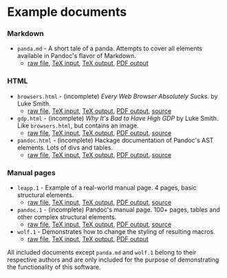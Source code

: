 # Example documents

### Markdown

- `panda.md` - A short tale of a panda. Attempts to cover all elements available in Pandoc's flavor of Markdown.
    - [raw file][panda.md-raw], [TeX input][panda.md-input], [TeX output][panda.md-output], [PDF output][panda.md-pdf]

 [panda.md-raw]: files/panda.md?plain=1
 [panda.md-input]: markdown-panda.tex
 [panda.md-output]: https://github.com/drehak/pandoc-to-markdown/releases/download/latest/markdown-panda.pandoc.tex
 [panda.md-pdf]: https://github.com/drehak/pandoc-to-markdown/releases/download/latest/markdown-panda.pdf

### HTML

- `browsers.html` - (incomplete) *Every Web Browser Absolutely Sucks.* by Luke Smith.
    - [raw file][browsers.html-raw], [TeX input][browsers.html-input], [TeX output][browsers.html-output], [PDF output][browsers.html-pdf], [source][browsers.html-source]
- `gdp.html` - (incomplete) *Why It's Bad to Have High GDP* by Luke Smith. Like `browsers.html`, but contains an image.
    - [raw file][gdp.html-raw], [TeX input][gdp.html-input], [TeX output][gdp.html-output], [PDF output][gdp.html-pdf], [source][gdp.html-source]
- `pandoc.html` - (incomplete) Hackage documentation of Pandoc's AST elements. Lots of divs and tables.
    - [raw file][pandoc.html-raw], [TeX input][pandoc.html-input], [TeX output][pandoc.html-output], [PDF output][pandoc.html-pdf], [source][pandoc.html-source]

 [browsers.html-source]: https://lukesmith.xyz/articles/every-web-browser-absolutely-sucks
 [browsers.html-raw]: files/browsers.html?plain=1
 [browsers.html-input]: html-browsers.tex
 [browsers.html-output]: https://github.com/drehak/pandoc-to-markdown/releases/download/latest/html-browsers.pandoc.tex
 [browsers.html-pdf]: https://github.com/drehak/pandoc-to-markdown/releases/download/latest/html-browsers.pdf

 [gdp.html-source]: https://lukesmith.xyz/articles/why-its-bad-to-have-high-gdp
 [gdp.html-raw]: files/gdp.html?plain=1
 [gdp.html-input]: html-gdp.tex
 [gdp.html-output]: https://github.com/drehak/pandoc-to-markdown/releases/download/latest/html-gdp.pandoc.tex
 [gdp.html-pdf]: https://github.com/drehak/pandoc-to-markdown/releases/download/latest/html-gdp.pdf

 [pandoc.html-source]: https://hackage.haskell.org/package/pandoc-types-1.22/docs/Text-Pandoc-Definition.html
 [pandoc.html-raw]: files/pandoc.html?plain=1
 [pandoc.html-input]: html-pandoc.tex
 [pandoc.html-output]: https://github.com/drehak/pandoc-to-markdown/releases/download/latest/html-pandoc.pandoc.tex
 [pandoc.html-pdf]: https://github.com/drehak/pandoc-to-markdown/releases/download/latest/html-pandoc.pdf

### Manual pages

- `leapp.1` - Example of a real-world manual page. 4 pages, basic structural elements.
    - [raw file][leapp.1-raw], [TeX input][leapp.1-input], [TeX output][leapp.1-output], [PDF output][leapp.1-pdf], [source][leapp.1-source]
- `pandoc.1` - (incomplete) Pandoc's manual page. 100+ pages, tables and other complex structural elements.
    - [raw file][pandoc.1-raw], [TeX input][pandoc.1-input], [TeX output][pandoc.1-output], [PDF output][pandoc.1-pdf], [source][pandoc.1-source]
- `wolf.1` - Demonstrates how to change the styling of resulting macros.
    - [raw file][wolf.1-raw], [TeX input][wolf.1-input], [TeX output][wolf.1-output], [PDF output][wolf.1-pdf]

 [leapp.1-source]: https://github.com/oamg/leapp/blob/master/man/leapp.1
 [leapp.1-raw]: files/leapp.1
 [leapp.1-input]: man-leapp.tex
 [leapp.1-output]: https://github.com/drehak/pandoc-to-markdown/releases/download/latest/man-leapp.pandoc.tex
 [leapp.1-pdf]: https://github.com/drehak/pandoc-to-markdown/releases/download/latest/man-leapp.pdf

 [pandoc.1-source]: https://github.com/jgm/pandoc/blob/master/man/pandoc.1
 [pandoc.1-raw]: files/pandoc.1
 [pandoc.1-input]: man-pandoc.tex
 [pandoc.1-output]: https://github.com/drehak/pandoc-to-markdown/releases/download/latest/man-pandoc.pandoc.tex
 [pandoc.1-pdf]: https://github.com/drehak/pandoc-to-markdown/releases/download/latest/man-pandoc.pdf

 [wolf.1-raw]: files/wolf.1
 [wolf.1-input]: man-wolf.tex
 [wolf.1-output]: https://github.com/drehak/pandoc-to-markdown/releases/download/latest/man-wolf.pandoc.tex
 [wolf.1-pdf]: https://github.com/drehak/pandoc-to-markdown/releases/download/latest/man-wolf.pdf

All included documents except `panda.md` and `wolf.1` belong to their respective authors and are only included for the purpose of demonstrating the functionality of this software.
